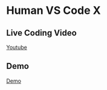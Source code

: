 # Human VS Code X

## Live Coding Video

[Youtube](https://www.youtube.com/channel/UCwkGvF7xKz2E0Lv-fZ9wv2g)

## Demo

[Demo](https://vscodex.surge.sh)
